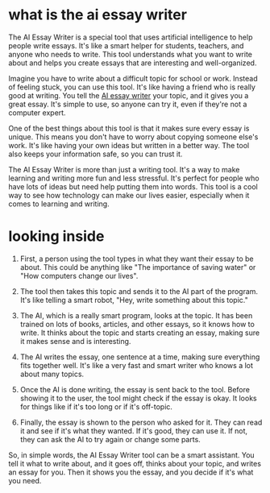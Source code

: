 # what is the ai essay writer

The AI Essay Writer is a special tool that uses artificial intelligence to help people write essays. It's like a smart helper for students, teachers, and anyone who needs to write. This tool understands what you want to write about and helps you create essays that are interesting and well-organized.

Imagine you have to write about a difficult topic for school or work. Instead of feeling stuck, you can use this tool. It's like having a friend who is really good at writing. You tell the <a href="https://papertyper.net/">AI essay writer</a> your topic, and it gives you a great essay. It's simple to use, so anyone can try it, even if they're not a computer expert.

One of the best things about this tool is that it makes sure every essay is unique. This means you don't have to worry about copying someone else's work. It's like having your own ideas but written in a better way. The tool also keeps your information safe, so you can trust it.

The AI Essay Writer is more than just a writing tool. It's a way to make learning and writing more fun and less stressful. It's perfect for people who have lots of ideas but need help putting them into words. This tool is a cool way to see how technology can make our lives easier, especially when it comes to learning and writing.


# looking inside

1. First, a person using the tool types in what they want their essay to be about. This could be anything like "The importance of saving water" or "How computers change our lives".

2. The tool then takes this topic and sends it to the AI part of the program. It's like telling a smart robot, "Hey, write something about this topic."

3. The AI, which is a really smart program, looks at the topic. It has been trained on lots of books, articles, and other essays, so it knows how to write. It thinks about the topic and starts creating an essay, making sure it makes sense and is interesting.

4. The AI writes the essay, one sentence at a time, making sure everything fits together well. It's like a very fast and smart writer who knows a lot about many topics.

5. Once the AI is done writing, the essay is sent back to the tool. Before showing it to the user, the tool might check if the essay is okay. It looks for things like if it's too long or if it's off-topic.

6. Finally, the essay is shown to the person who asked for it. They can read it and see if it's what they wanted. If it's good, they can use it. If not, they can ask the AI to try again or change some parts.

So, in simple words, the AI Essay Writer tool can be a smart assistant. You tell it what to write about, and it goes off, thinks about your topic, and writes an essay for you. Then it shows you the essay, and you decide if it's what you need.
